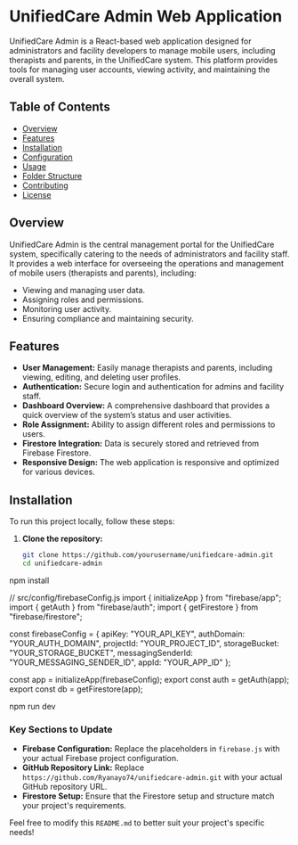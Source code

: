 # UnifiedCare Admin Web Application

UnifiedCare Admin is a React-based web application designed for administrators and facility developers to manage mobile users, including therapists and parents, in the UnifiedCare system. This platform provides tools for managing user accounts, viewing activity, and maintaining the overall system.

## Table of Contents

- [Overview](#overview)
- [Features](#features)
- [Installation](#installation)
- [Configuration](#configuration)
- [Usage](#usage)
- [Folder Structure](#folder-structure)
- [Contributing](#contributing)
- [License](#license)

## Overview

UnifiedCare Admin is the central management portal for the UnifiedCare system, specifically catering to the needs of administrators and facility staff. It provides a web interface for overseeing the operations and management of mobile users (therapists and parents), including:

- Viewing and managing user data.
- Assigning roles and permissions.
- Monitoring user activity.
- Ensuring compliance and maintaining security.

## Features

- **User Management:** Easily manage therapists and parents, including viewing, editing, and deleting user profiles.
- **Authentication:** Secure login and authentication for admins and facility staff.
- **Dashboard Overview:** A comprehensive dashboard that provides a quick overview of the system’s status and user activities.
- **Role Assignment:** Ability to assign different roles and permissions to users.
- **Firestore Integration:** Data is securely stored and retrieved from Firebase Firestore.
- **Responsive Design:** The web application is responsive and optimized for various devices.

## Installation

To run this project locally, follow these steps:

1. **Clone the repository:**

   ```bash
   git clone https://github.com/yourusername/unifiedcare-admin.git
   cd unifiedcare-admin

npm install

// src/config/firebaseConfig.js
import { initializeApp } from "firebase/app";
import { getAuth } from "firebase/auth";
import { getFirestore } from "firebase/firestore";

const firebaseConfig = {
  apiKey: "YOUR_API_KEY",
  authDomain: "YOUR_AUTH_DOMAIN",
  projectId: "YOUR_PROJECT_ID",
  storageBucket: "YOUR_STORAGE_BUCKET",
  messagingSenderId: "YOUR_MESSAGING_SENDER_ID",
  appId: "YOUR_APP_ID"
};

const app = initializeApp(firebaseConfig);
export const auth = getAuth(app);
export const db = getFirestore(app);

npm run dev


### Key Sections to Update

- **Firebase Configuration:** Replace the placeholders in `firebase.js` with your actual Firebase project configuration.
- **GitHub Repository Link:** Replace `https://github.com/Ryanayo74/unifiedcare-admin.git` with your actual GitHub repository URL.
- **Firestore Setup:** Ensure that the Firestore setup and structure match your project's requirements.

Feel free to modify this `README.md` to better suit your project's specific needs!
